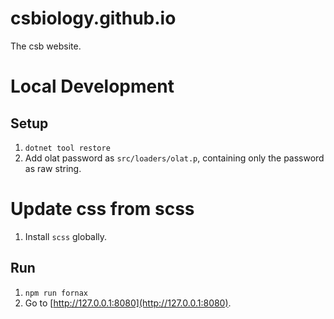 # csbiology.github.io
The csb website.


# Local Development

## Setup

1. `dotnet tool restore`
2. Add olat password as `src/loaders/olat.p`, containing only the password as raw string.

# Update css from scss

1. Install `scss` globally.

## Run

1. `npm run fornax`
2. Go to [http://127.0.0.1:8080](http://127.0.0.1:8080).